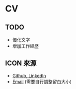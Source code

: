 # CV

## TODO

- 優化文字
- 增加工作經歷

## ICON 來源

- [Github, LinkedIn](https://icons8.com/icons/set/github-linkedin-stackoverflow-twitter)
- [Email](https://www.iconpacks.net/free-icon/mail-5714.html) (需要自行調整留白大小)
